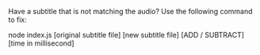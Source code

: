 Have a subtitle that is not matching the audio? Use the following command to fix:

node index.js [original subtitle file] [new subtitle file] [ADD / SUBTRACT] [time in millisecond]

